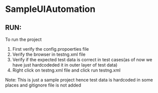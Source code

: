 # SampleUIAutomation

## RUN: 
To run the project 
1. First verify the config.propoerties file 
2. Verify the browser in testng.xml file 
3. Verify if the expected test data is correct in test cases(as of now we have just hardcodeded it in outer layer of test data) 
4. Right click on testng.xml file and click run testng.xml 

Note: This is just a sample project hence test data is hardcoded in some places and gitignore file is not added

